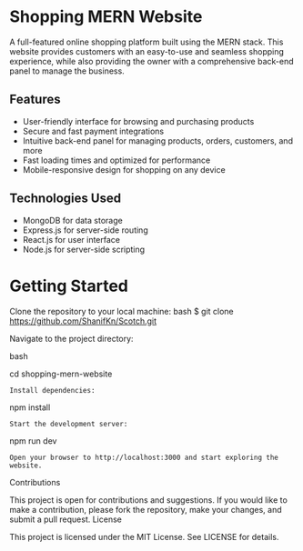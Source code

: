 # Shopping MERN Website

A full-featured online shopping platform built using the MERN stack. This website provides customers with an easy-to-use and seamless shopping experience, while also providing the owner with a comprehensive back-end panel to manage the business.

## Features
  * User-friendly interface for browsing and purchasing products
  * Secure and fast payment integrations
  * Intuitive back-end panel for managing products, orders, customers, and more
  * Fast loading times and optimized for performance
  * Mobile-responsive design for shopping on any device

## Technologies Used
  * MongoDB for data storage
  * Express.js for server-side routing
  * React.js for user interface
  * Node.js for server-side scripting

# Getting Started

Clone the repository to your local machine:
bash
$ git clone https://github.com/ShanifKn/Scotch.git

Navigate to the project directory:

bash

cd shopping-mern-website

    Install dependencies:

npm install

    Start the development server:

npm run dev

    Open your browser to http://localhost:3000 and start exploring the website.

Contributions

This project is open for contributions and suggestions. If you would like to make a contribution, please fork the repository, make your changes, and submit a pull request.
License

This project is licensed under the MIT License. See LICENSE for details.
